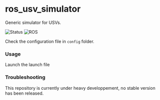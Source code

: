 # ros_usv_simulator

Generic simulator for USVs.

![Status](https://img.shields.io/badge/Status-In%20Development-red.svg)
![ROS](https://img.shields.io/badge/ROS-Kinetic--Kame-green.svg)

Check the configuration file in `config` folder.

### Usage
Launch the launch file

### Troubleshooting
This repository is currently under heavy developpement, no stable version has been released.
